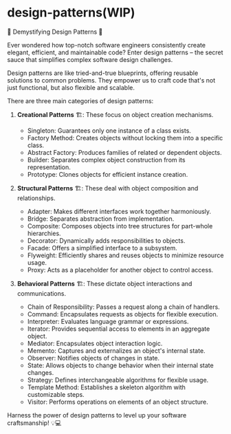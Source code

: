 # design-patterns(WIP)
🧩 Demystifying Design Patterns 🧩

Ever wondered how top-notch software engineers consistently create elegant, efficient, and maintainable code? Enter design patterns – the secret sauce that simplifies complex software design challenges.

Design patterns are like tried-and-true blueprints, offering reusable solutions to common problems. They empower us to craft code that's not just functional, but also flexible and scalable.

There are three main categories of design patterns:

1. **Creational Patterns** 🏗️: These focus on object creation mechanisms.
   - Singleton: Guarantees only one instance of a class exists.
   - Factory Method: Creates objects without locking them into a specific class.
   - Abstract Factory: Produces families of related or dependent objects.
   - Builder: Separates complex object construction from its representation.
   - Prototype: Clones objects for efficient instance creation.

2. **Structural Patterns** 🏗️: These deal with object composition and relationships.
   - Adapter: Makes different interfaces work together harmoniously.
   - Bridge: Separates abstraction from implementation.
   - Composite: Composes objects into tree structures for part-whole hierarchies.
   - Decorator: Dynamically adds responsibilities to objects.
   - Facade: Offers a simplified interface to a subsystem.
   - Flyweight: Efficiently shares and reuses objects to minimize resource usage.
   - Proxy: Acts as a placeholder for another object to control access.

3. **Behavioral Patterns** 🏗️: These dictate object interactions and communications.
   - Chain of Responsibility: Passes a request along a chain of handlers.
   - Command: Encapsulates requests as objects for flexible execution.
   - Interpreter: Evaluates language grammar or expressions.
   - Iterator: Provides sequential access to elements in an aggregate object.
   - Mediator: Encapsulates object interaction logic.
   - Memento: Captures and externalizes an object's internal state.
   - Observer: Notifies objects of changes in state.
   - State: Allows objects to change behavior when their internal state changes.
   - Strategy: Defines interchangeable algorithms for flexible usage.
   - Template Method: Establishes a skeleton algorithm with customizable steps.
   - Visitor: Performs operations on elements of an object structure.

Harness the power of design patterns to level up your software craftsmanship! 💡💻
